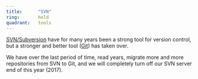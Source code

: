 ```yaml
---
title:      "SVN"
ring:       hold
quadrant:   tools
---
```


[SVN/Subversion](https://subversion.apache.org/) have for many years been a
strong tool for version control, but a stronger and better tool
([Git](https://git-scm.com/)) has taken over.

We have over the last period of time, read years, migrate more and more
repositories from SVN to Git, and we will completely turn off our SVN server end
of this year (2017).
